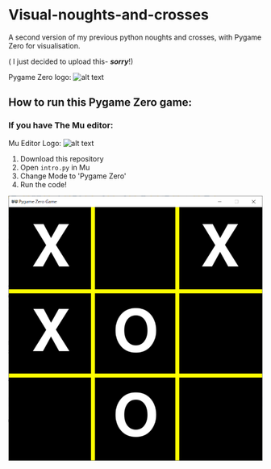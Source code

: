 # Visual-noughts-and-crosses
A second version of my previous python noughts and crosses, with Pygame Zero for visualisation.

( I just decided to upload this- ***sorry***!)

Pygame Zero logo:
![alt text](https://pygame-zero.readthedocs.io/en/stable/_static/logo.svg)




## How to run this Pygame Zero game:
### If you have The Mu editor:
Mu Editor Logo:
![alt text](https://avatars2.githubusercontent.com/u/17850097?s=400&v=4)

1. Download this repository
2. Open `intro.py` in Mu
3. Change Mode to 'Pygame Zero'
4. Run the code!

![alt text](Pygame%20window.PNG)
